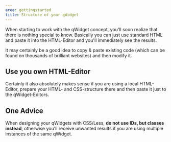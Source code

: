 ```yaml
---
area: gettingstarted
title: Structure of your qWidget
---
```


When starting to work with the qWidget concept, you'll soon realize that there is nothing special to know.
Basically you can just use standard HTML and paste it into the HTML-Editor and you'll immediately see the results.

It may certainly be a good idea to copy & paste existing code (which can be found on thousands of brilliant websites) and then modify it.

## Use you own HTML-Editor
Certainly it also absolutely makes sense if you are using a local HTML-Editor, prepare your HTML- and CSS-structure there and then paste it just to the qWidget-Editors.

## One Advice
When designing your qWidgets with CSS/Less, **do not use IDs, but classes instead**, otherwise you'll receive unwanted results if you are using multiple instances of the same qWidget.

